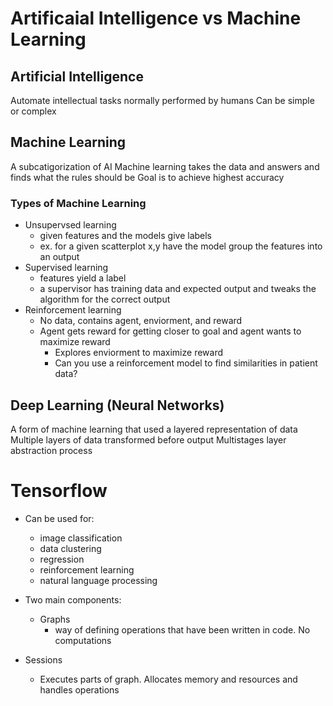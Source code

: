 # Artificaial Intelligence vs Machine Learning

## Artificial Intelligence

Automate intellectual tasks normally performed by humans
Can be simple or complex

## Machine Learning

A subcatigorization of AI
Machine learning takes the data and answers and finds what the rules should be
Goal is to achieve highest accuracy

### Types of Machine Learning

- Unsupervsed learning
  - given features and the models give labels
  - ex. for a given scatterplot x,y have the model group the features into an output
- Supervised learning
  - features yield a label
  - a supervisor has training data and expected output and tweaks the algorithm for the correct output
- Reinforcement learning
  - No data, contains agent, enviorment, and reward
  - Agent gets reward for getting closer to goal and agent wants to maximize reward
    - Explores enviorment to maximize reward
    - Can you use a reinforcement model to find similarities in patient data?

## Deep Learning (Neural Networks)

A form of machine learning that used a layered representation of data
Multiple layers of data transformed before output
Multistages layer abstraction process

# Tensorflow

- Can be used for:

  - image classification
  - data clustering
  - regression
  - reinforcement learning
  - natural language processing

- Two main components:
  - Graphs
    - way of defining operations that have been written in code. No computations
- Sessions
  - Executes parts of graph. Allocates memory and resources and handles operations
